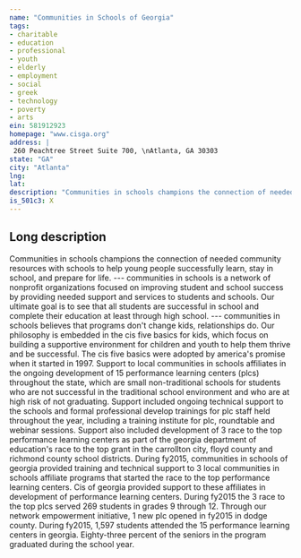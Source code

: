 ```yaml
---
name: "Communities in Schools of Georgia"
tags:
- charitable
- education
- professional
- youth
- elderly
- employment
- social
- greek
- technology
- poverty
- arts
ein: 581912923
homepage: "www.cisga.org"
address: |
 260 Peachtree Street Suite 700, \nAtlanta, GA 30303
state: "GA"
city: "Atlanta"
lng: 
lat: 
description: "Communities in schools champions the connection of needed community resources with schools to help young people successfully learn, stay in school, and prepare for life. "
is_501c3: X
---
```


## Long description

Communities in schools champions the connection of needed community resources with schools to help young people successfully learn, stay in school, and prepare for life. --- communities in schools is a network of nonprofit organizations focused on improving student and school success by providing needed support and services to students and schools. Our ultimate goal is to see that all students are successful in school and complete their education at least through high school. --- communities in schools believes that programs don't change kids, relationships do. Our philosophy is embedded in the cis five basics for kids, which focus on building a supportive environment for children and youth to help them thrive and be successful. The cis five basics were adopted by america's promise when it started in 1997. Support to local communities in schools affiliates in the ongoing development of 15 performance learning centers (plcs) throughout the state, which are small non-traditional schools for students who are not successful in the traditional school environment and who are at high risk of not graduating. Support included ongoing technical support to the schools and formal professional develop trainings for plc staff held throughout the year, including a training institute for plc, roundtable and webinar sessions. Support also included development of 3 race to the top performance learning centers as part of the georgia department of education's race to the top grant in the carrollton city, floyd county and richmond county school districts. During fy2015, communities in schools of georgia provided training and technical support to 3 local communities in schools affiliate programs that started the race to the top performance learning centers. Cis of georgia provided support to these affiliates in development of performance learning centers. During fy2015 the 3 race to the top plcs served 269 students in grades 9 through 12. Through our network empowerment initiative, 1 new plc opened in fy2015 in dodge county. During fy2015, 1,597 students attended the 15 performance learning centers in georgia. Eighty-three percent of the seniors in the program graduated during the school year. 
